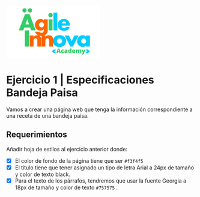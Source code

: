 ![Logo](https://github.com/JCampo1502/HTML_And_CSS_BasicConcepts/blob/main/Images/logo.png?raw=true)

# Ejercicio 1 | Especificaciones Bandeja Paisa
Vamos a crear una página web que tenga la información correspondiente a una receta de una bandeja paisa.

## Requerimientos

Añadir hoja de estilos al ejercicio anterior donde:
- [x]  El color de fondo de la página tiene que ser `#f3f4f5`
- [x]  El título tiene que tener asignado un tipo de letra Arial a 24px de tamaño y color de texto black.
- [x]  Para el texto de los párrafos, tendremos que usar la fuente Georgia a 18px de tamaño y color de texto `#757575` . 